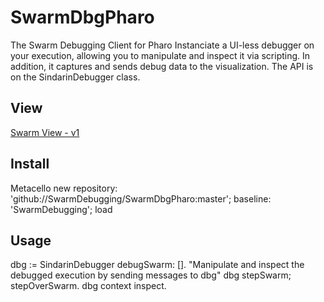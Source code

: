# SwarmDbgPharo
The Swarm Debugging Client for Pharo
Instanciate a UI-less debugger on your execution, allowing you to manipulate and inspect it via scripting. 
In addition, it captures and sends debug data to the visualization.
The API is on the SindarinDebugger class.

## View
[Swarm View - v1](http://swarmserver.azurewebsites.net/)

## Install
Metacello new
    repository: 'github://SwarmDebugging/SwarmDbgPharo:master';
    baseline: 'SwarmDebugging';
    load	
    
## Usage
dbg := SindarinDebugger debugSwarm: [<your code>].
"Manipulate and inspect the debugged execution by sending messages to dbg"
dbg stepSwarm; stepOverSwarm.
dbg context inspect.
